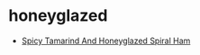 # honeyglazed

 * [Spicy Tamarind And Honeyglazed Spiral Ham](index/s/spicy-tamarind-and-honeyglazed-spiral-ham.json)
